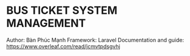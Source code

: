 # BUS TICKET SYSTEM MANAGEMENT
Author: Bàn Phúc Mạnh
Framework: Laravel
Documentation and guide: https://www.overleaf.com/read/jcmvtpdsgvhj